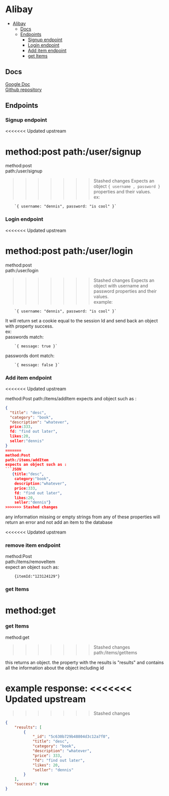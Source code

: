 # Alibay

<!-- TOC -->

- [Alibay](#alibay)
  - [Docs](#docs)
  - [Endpoints](#endpoints)
    - [Signup endpoint](#signup-endpoint)
    - [Login endpoint](#login-endpoint)
    - [Add item endpoint](#add-item-endpoint)
    - [get Items](#get-items)

<!-- /TOC -->

## Docs

[Google Doc](https://docs.google.com/document/d/1ZCAnrFAfK6et6a7iPMxvTqmCwYdaS5z-8UX1FG1NO8Y/edit
)  
[Github repository](https://github.com/konradobritzhauser/alibay)

## Endpoints

### Signup endpoint
<<<<<<< Updated upstream

method:post
path:/user/signup
=======
method:post  
path:/user/signup  
>>>>>>> Stashed changes
Expects an object `{ username , password }` properties and their values.  
ex:  

        `{ username: "dennis", password: "is cool" }`

### Login endpoint
<<<<<<< Updated upstream

method:post
path:/user/login
=======
method:post  
path:/user/login  
>>>>>>> Stashed changes
Expects an object with username and password properties and their values.  
example:  

        `{ username: "dennis", password: "is cool" }`  
It will return set a cookie equal to the session Id and send back an object with property success.  
ex:  
passwords match:  

        `{ message: true }`  
passwords dont match: 

        `{ message: false }`

### Add item endpoint
<<<<<<< Updated upstream

method:Post
path:/items/addItem
expects and object such as :

```JSON
{
  "title": "desc",
  "category": "book",
  "description": "whatever",
  price:333,
  fd: "find out later",
  likes:20,
  seller:"dennis"
}
=======
method:Post  
path:/items/addItem  
expects an object such as :  
```JSON
   {title:"desc", 
    category:"book",      
    description:"whatever",   
    price:333, 
    fd: "find out later",    
    likes:20,    
    seller:"dennis"}    
>>>>>>> Stashed changes
```

any information missing or empty strings from any of these properties will return an error and not add an item to the database

<<<<<<< Updated upstream
 ### remove item endpoint
 method:Post   
 path:/items/removeItem  
 expect an object such as:   
 
        {itemId:"123124129"} 

 ### get Items
 
 method:get 
=======
### get Items

method:get  
>>>>>>> Stashed changes
 path:/items/getItems


 this returns an object. the property with the results is "results" and contains all the information about the object including id

example response:
<<<<<<< Updated upstream
=======

>>>>>>> Stashed changes
```JSON
{
    "results": [
        {
            "_id": "5c630b729b48804d3c12a7f0",
            "title": "desc",
            "category": "book",
            "description": "whatever",
            "price": 333,
            "fd": "find out later",
            "likes": 20,
            "seller": "dennis"
        }
    ],
    "success": true
}
```